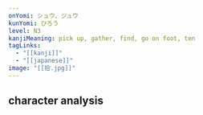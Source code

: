 ```yaml
---
onYomi: シュウ、ジュウ
kunYomi: ひろう
level: N3
kanjiMeaning: pick up, gather, find, go on foot, ten
tagLinks:
  - "[[kanji]]"
  - "[[japanese]]"
image: "[[拾.jpg]]"
---
```

## character analysis